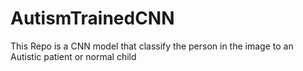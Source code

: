 # AutismTrainedCNN

This Repo is a CNN model that classify the person in the image to an Autistic patient or normal child
